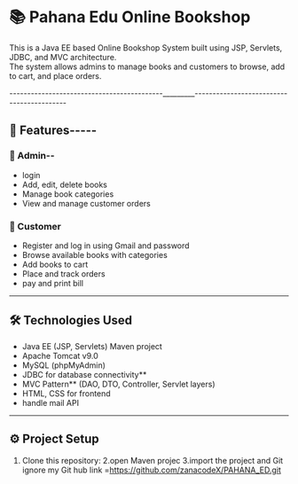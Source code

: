 # 📚 Pahana Edu Online Bookshop

This is a Java EE based Online Bookshop System built using JSP, Servlets, JDBC, and MVC architecture.  
The system allows admins to manage books and customers to browse, add to cart, and place orders.

-------------------------------------------_________------------------------------------------

## 🚀 Features-----

### 👤 Admin--
- login 
- Add, edit, delete books  
- Manage book categories  
- View and manage customer orders  

### 🛒 Customer
- Register and log in using Gmail and password  
- Browse available books with categories  
- Add books to cart  
- Place and track orders
- pay and print bill  

---

## 🛠️ Technologies Used
- Java EE (JSP, Servlets) Maven project  
- Apache Tomcat v9.0 
- MySQL (phpMyAdmin)  
- JDBC for database connectivity**  
- MVC Pattern** (DAO, DTO, Controller, Servlet layers)  
- HTML, CSS for frontend  
- handle mail API

---

## ⚙️ Project Setup

1. Clone this repository:
2.open Maven projec
3.import the project and Git ignore
my Git hub link =https://github.com/zanacodeX/PAHANA_ED.git
